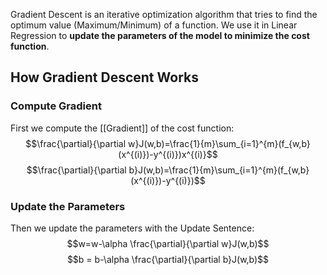Gradient Descent is an iterative optimization algorithm that tries to find the optimum value (Maximum/Minimum) of a function. We use it in Linear Regression to **update the parameters of the model to minimize the cost function**.
## How Gradient Descent Works
### Compute Gradient
First we compute the [[Gradient]] of the cost function:
$$\frac{\partial}{\partial w}J(w,b)=\frac{1}{m}\sum_{i=1}^{m}(f_{w,b}(x^{(i)})-y^{(i)})x^{(i)}$$
$$\frac{\partial}{\partial b}J(w,b)=\frac{1}{m}\sum_{i=1}^{m}(f_{w,b}(x^{(i)})-y^{(i)})$$
### Update the Parameters
Then we update the parameters with the Update Sentence:
$$w=w-\alpha \frac{\partial}{\partial w}J(w,b)$$
$$b = b-\alpha \frac{\partial}{\partial b}J(w,b)$$
